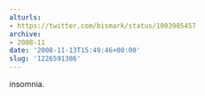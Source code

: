 ```yaml
---
alturls:
- https://twitter.com/bismark/status/1003985457
archive:
- 2008-11
date: '2008-11-13T15:49:46+00:00'
slug: '1226591386'
---
```


insomnia.

